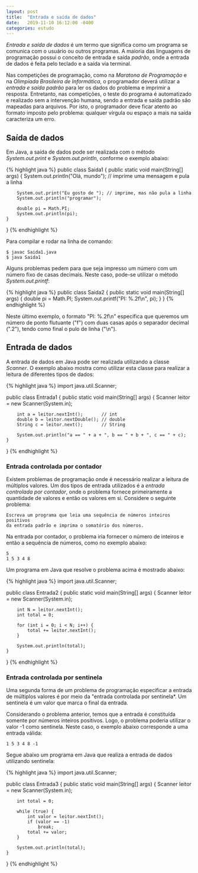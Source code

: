 ```yaml
---
layout: post
title:  "Entrada e saída de dados"
date:   2019-11-10 16:12:00 -0400
categories: estudo
---
```


*Entrada e saída de dados* é um termo que significa como um programa se comunica com o usuário ou outros programas. A maioria das linguagens de programação possui o conceito de entrada e saída *padrão*, onde a entrada de dados é feita pelo teclado e a saída via terminal.

Nas competições de programação, como na *Maratona de Programação* e na *Olimpíada Brasileira de Informática*, o programador deverá utilizar
a *entrada e saída padrão* para ler os dados do problema e imprimir a resposta. Entretanto, nas competições, o teste do programa é automatizado e realizado sem a intervenção humana, sendo a entrada e saída padrão são mapeadas para arquivos. Por isto, o programador deve ficar atento ao formato imposto pelo problema: qualquer vírgula ou espaço a mais na saída caracteriza um erro.

## Saída de dados

Em Java, a saída de dados pode ser realizada com o método *System.out.print* e *System.out.println*, conforme o exemplo abaixo:

{% highlight java %}
public class Saida1 {
    public static void main(String[] args) {
        System.out.println("Olá, mundo"); // imprime uma mensagem e pula a linha

        System.out.print("Eu gosto de "); // imprime, mas não pula a linha
        System.out.println("programar");

        double pi = Math.PI;
        System.out.println(pi);
    }
}
{% endhighlight %}

Para compilar e rodar na linha de comando:

    $ javac Saida1.java
    $ java Saida1

Alguns problemas pedem para que seja impresso um número com um número fixo de casas decimais. Neste caso, pode-se utilizar o método *System.out.printf*:

{% highlight java %}
public class Saida2 {
    public static void main(String[] args) {
        double pi = Math.PI;
        System.out.printf("PI: %.2f\n", pi);
    }
}
{% endhighlight %}

Neste último exemplo, o formato "PI: %.2f\n" especifica que queremos um número de ponto flutuante ("f") com duas casas após o separador decimal (".2"), tendo como final o pulo de linha ("\n").

## Entrada de dados

A entrada de dados em Java pode ser realizada utilizando a classe *Scanner*. O exemplo abaixo mostra como utilizar esta classe para realizar a leitura de diferentes tipos de dados:

{% highlight java %}
import java.util.Scanner;

public class Entrada1 {
    public static void main(String[] args) {
        Scanner leitor = new Scanner(System.in);

        int a = leitor.nextInt();       // int
        double b = leitor.nextDouble(); // double
        String c = leitor.next();       // String

        System.out.println("a == " + a + ", b == " + b + ", c == " + c);
    }
}
{% endhighlight %}

### Entrada controlada por contador

Existem problemas de programação onde é necessário realizar a leitura de múltiplos valores. Um dos tipos de entrada utilizados é a *entrada controlada por contador*, onde o problema fornece primeiramente a quantidade de valores e então os valores em si. Considere o seguinte problema:

    Escreva um programa que leia uma sequência de números inteiros positivos
    da entrada padrão e imprima o somatório dos números.

Na entrada por contador, o problema iria fornecer o número de inteiros e então a sequência de números, como no exemplo abaixo:

    5
    1 5 3 4 8

Um programa em Java que resolve o problema acima é mostrado abaixo:

{% highlight java %}
import java.util.Scanner;

public class Entrada2 {
    public static void main(String[] args) {
        Scanner leitor = new Scanner(System.in);

        int N = leitor.nextInt();
        int total = 0;

        for (int i = 0; i < N; i++) {
            total += leitor.nextInt();
        }

        System.out.println(total);
    }
}
{% endhighlight %}

### Entrada controlada por sentinela

Uma segunda forma de um problema de programação especificar a entrada de múltiplos valores é por meio da "entrada controlada por sentinela*. Um sentinela é um valor que marca o final da entrada.

Considerando o problema anterior, temos que a entrada é constituída somente por números inteiros positivos. Logo, o problema poderia utilizar o valor -1 como sentinela. Neste caso, o exemplo abaixo corresponde a uma entrada válida:

    1 5 3 4 8 -1

Segue abaixo um programa em Java que realiza a entrada de dados utilizando sentinela:

{% highlight java %}
import java.util.Scanner;

public class Entrada3 {
    public static void main(String[] args) {
        Scanner leitor = new Scanner(System.in);

        int total = 0;

        while (true) {
            int valor = leitor.nextInt();
            if (valor == -1)
                break;
            total += valor;
        }

        System.out.println(total);
    }
}
{% endhighlight %}